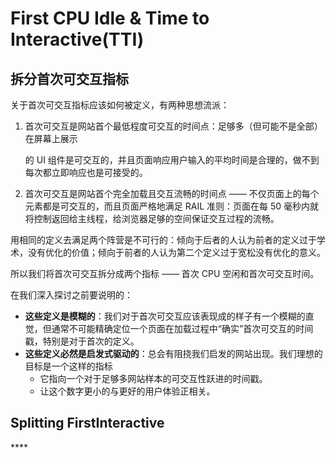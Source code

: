 # First CPU Idle & Time to Interactive\(TTI\)

## 拆分首次可交互指标

关于首次可交互指标应该如何被定义，有两种思想流派：

1. 首次可交互是网站首个最低程度可交互的时间点：足够多（但可能不是全部）在屏幕上展示

   的 UI 组件是可交互的，并且页面响应用户输入的平均时间是合理的，做不到每次都立即响应也是可接受的。

2. 首次可交互是网站首个完全加载且交互流畅的时间点 —— 不仅页面上的每个元素都是可交互的，而且页面严格地满足 RAIL 准则：页面在每 50 毫秒内就将控制返回给主线程，给浏览器足够的空间保证交互过程的流畅。

用相同的定义去满足两个阵营是不可行的：倾向于后者的人认为前者的定义过于学术，没有优化的价值；倾向于前者的人认为第二个定义过于宽松没有优化的意义。

所以我们将首次可交互拆分成两个指标 —— 首次 CPU 空闲和首次可交互时间。

在我们深入探讨之前要说明的：

* **这些定义是模糊的**：我们对于首次可交互应该表现成的样子有一个模糊的直觉，但通常不可能精确定位一个页面在加载过程中“确实”首次可交互的时间戳，特别是对于首次的定义。
* **这些定义必然是启发式驱动的**：总会有阻挠我们启发的网站出现。我们理想的目标是一个这样的指标
  * 它指向一个对于足够多网站样本的可交互性跃进的时间戳。
  * 让这个数字更小的与更好的用户体验正相关。

## **Splitting FirstInteractive**

\*\*\*\*

